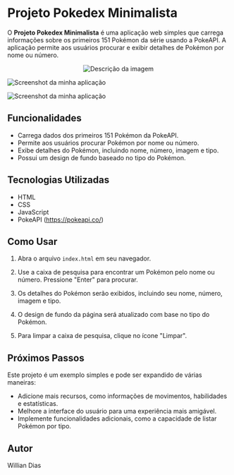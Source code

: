 # Projeto Pokedex Minimalista

O **Projeto Pokedex Minimalista** é uma aplicação web simples que carrega informações sobre os primeiros 151 Pokémon da série usando a PokeAPI. A aplicação permite aos usuários procurar e exibir detalhes de Pokémon por nome ou número.

<p align="center">
    <img src="https://mermaid.ink/img/pako:eNpFjk0KwkAMha8yZN1eoIJQ6UZwUepOp4vQiTrUzozzA0rpeTyBJ-jFjBY0q-TlfckbobOKoABpzh7dReyalTSCq3TuWNueFN1bkeeioVvSQc_P-UWBhbXYoOlshcqGr7Gst-2C_hcLGJwNEReIz0oDGQzkB9SKP48fSEK80EASCm4V-l5yool9mKLdP0wHxQmvgTJITmGkSiPnHX6qQ3OwlufoE01vDaVIOg" alt="Descrição da imagem" />
</p>


![Screenshot da minha aplicação](./screenshots/Captura%20de%20Tela%202023-10-12%20às%2012.02.05.png)

![Screenshot da minha aplicação](./screenshots/Captura%20de%20Tela%202023-10-12%20às%2012.02.28.png)

## Funcionalidades

- Carrega dados dos primeiros 151 Pokémon da PokeAPI.
- Permite aos usuários procurar Pokémon por nome ou número.
- Exibe detalhes do Pokémon, incluindo nome, número, imagem e tipo.
- Possui um design de fundo baseado no tipo do Pokémon.

## Tecnologias Utilizadas

- HTML
- CSS
- JavaScript
- PokeAPI (https://pokeapi.co/)

## Como Usar

1. Abra o arquivo `index.html` em seu navegador.

2. Use a caixa de pesquisa para encontrar um Pokémon pelo nome ou número. Pressione "Enter" para procurar.

3. Os detalhes do Pokémon serão exibidos, incluindo seu nome, número, imagem e tipo.

4. O design de fundo da página será atualizado com base no tipo do Pokémon.

5. Para limpar a caixa de pesquisa, clique no ícone "Limpar".

## Próximos Passos

Este projeto é um exemplo simples e pode ser expandido de várias maneiras:

- Adicione mais recursos, como informações de movimentos, habilidades e estatísticas.
- Melhore a interface do usuário para uma experiência mais amigável.
- Implemente funcionalidades adicionais, como a capacidade de listar Pokémon por tipo.

## Autor

Willian Dias

